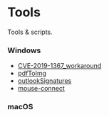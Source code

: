 # Tools
Tools & scripts.

### Windows
- [CVE-2019-1367_workaround](https://github.com/cufarvid/Tools/tree/master/win/CVE-2019-1367_workaround)
- [pdfToImg](https://github.com/cufarvid/Tools/tree/master/win/pdfToImg)
- [outlookSignatures](https://github.com/cufarvid/Tools/tree/master/win/outlookSignatures)
- [mouse-connect](https://github.com/cufarvid/Tools/tree/master/win/mouse-connect)

### macOS
